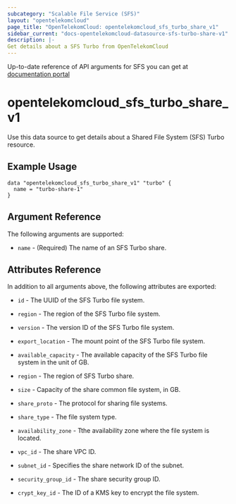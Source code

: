 ```yaml
---
subcategory: "Scalable File Service (SFS)"
layout: "opentelekomcloud"
page_title: "OpenTelekomCloud: opentelekomcloud_sfs_turbo_share_v1"
sidebar_current: "docs-opentelekomcloud-datasource-sfs-turbo-share-v1"
description: |-
Get details about a SFS Turbo from OpenTelekomCloud
---
```


Up-to-date reference of API arguments for SFS you can get at
[documentation portal](https://docs.otc.t-systems.com/scalable-file-service/api-ref/sfs_turbo_apis/lifecycle_management/querying_details_about_all_file_systems.html#sfs-02-0053)

# opentelekomcloud_sfs_turbo_share_v1

Use this data source to get details about a Shared File System (SFS) Turbo resource.

## Example Usage

```hcl
data "opentelekomcloud_sfs_turbo_share_v1" "turbo" {
  name = "turbo-share-1"
}
```

## Argument Reference
The following arguments are supported:

* `name` - (Required) The name of an SFS Turbo share.

## Attributes Reference

In addition to all arguments above, the following attributes are exported:

* `id` - The UUID of the SFS Turbo file system.

* `region` - The region of the SFS Turbo file system.

* `version` - The version ID of the SFS Turbo file system.

* `export_location` - The mount point of the SFS Turbo file system.

* `available_capacity` - The available capacity of the SFS Turbo file system in the unit of GB.

* `region` - The region of SFS Turbo share.

* `size` - Capacity of the share common file system, in GB.

* `share_proto` - The protocol for sharing file systems.

* `share_type` - The file system type.

* `availability_zone` - Tthe availability zone where the file system is located.

* `vpc_id` - The share VPC ID.

* `subnet_id` - Specifies the share network ID of the subnet.

* `security_group_id` - The share security group ID.

* `crypt_key_id` - The ID of a KMS key to encrypt the file system.
